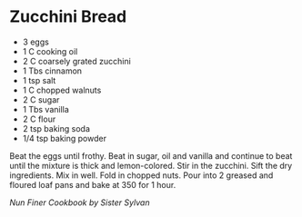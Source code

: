 Zucchini Bread
==============

* 3 eggs
* 1 C cooking oil
* 2 C coarsely grated zucchini
* 1 Tbs cinnamon
* 1 tsp salt
* 1 C chopped walnuts
* 2 C sugar
* 1 Tbs vanilla
* 2 C flour
* 2 tsp baking soda
* 1/4 tsp baking powder

Beat the eggs until frothy. Beat in sugar, oil and vanilla and continue to beat until the mixture is thick and lemon-colored. Stir in the zucchini. Sift the dry ingredients. Mix in well. Fold in chopped nuts. Pour into 2 greased and floured loaf pans and bake at 350 for 1 hour.

*Nun Finer Cookbook by Sister Sylvan*